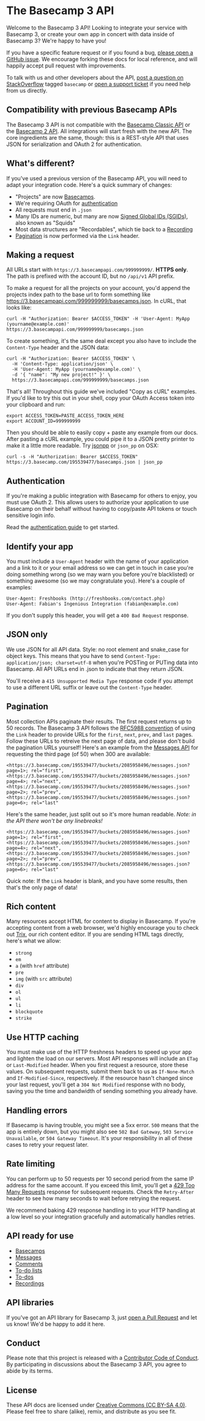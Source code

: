 The Basecamp 3 API
==================

Welcome to the Basecamp 3 API! Looking to integrate your service with Basecamp 3, or create your own app in concert with data inside of Basecamp 3? We're happy to have you!

If you have a specific feature request or if you found a bug, [please open a GitHub issue](https://github.com/basecamp/bc3-api/issues/new). We encourage forking these docs for local reference, and will happily accept pull request with improvements.

To talk with us and other developers about the API, [post a question on StackOverflow](http://stackoverflow.com/questions/ask) tagged `basecamp` or [open a support ticket](https://basecamp.com/support) if you need help from us directly.

Compatibility with previous Basecamp APIs
-----------------------------------------

The Basecamp 3 API is not compatible with the [Basecamp Classic API](https://github.com/basecamp/basecamp-classic-api) or the [Basecamp 2 API](https://github.com/basecamp/bcx-api). All integrations will start fresh with the new API. The core ingredients are the same, though: this is a REST-style API that uses JSON for serialization and OAuth 2 for authentication.


What's different?
-----------------

If you've used a previous version of the Basecamp API, you will need to adapt your integration code. Here's a quick summary of changes:

- "Projects" are now [Basecamps][1].
- We're requiring OAuth for [authentication](#authentication)
- All requests must end in `.json`
- Many IDs are numeric, but many are now [Signed Global IDs (SGIDs)](https://github.com/rails/globalid#signed-global-ids), also known as "Squids"
- Most data structures are "Recordables", which tie back to a [Recording][6]
- [Pagination](#pagination) is now performed via the `Link` header.


Making a request
----------------

All URLs start with `https://3.basecampapi.com/999999999/`. **HTTPS only**. The path is prefixed with the account ID, but no `/api/v1` API prefix.

To make a request for all the projects on your account, you'd append the projects index path to the base url to form something like https://3.basecampapi.com/999999999/basecamps.json. In cURL, that looks like:

``` shell
curl -H "Authorization: Bearer $ACCESS_TOKEN" -H 'User-Agent: MyApp (yourname@example.com)' https://3.basecampapi.com/999999999/basecamps.json
```

To create something, it's the same deal except you also have to include the `Content-Type` header and the JSON data:

``` shell
curl -H "Authorization: Bearer $ACCESS_TOKEN" \
  -H 'Content-Type: application/json' \
  -H 'User-Agent: MyApp (yourname@example.com)' \
  -d '{ "name": "My new project!" }' \
  https://3.basecampapi.com/999999999/basecamps.json
```

That's all! Throughout this guide we've included "Copy as cURL" examples. If you'd like to try this out in your shell, copy your OAuth Access token into your clipboard and run:

``` shell
export ACCESS_TOKEN=PASTE_ACCESS_TOKEN_HERE
export ACCOUNT_ID=999999999
```

Then you should be able to easily copy + paste any example from our docs. After pasting a cURL example, you could pipe it to a JSON pretty printer to make it a little more readable. Try [jsonpp](https://jmhodges.github.io/jsonpp/) or `json_pp` on OSX:

``` shell
curl -s -H "Authorization: Bearer $ACCESS_TOKEN" https://3.basecamp.com/195539477/basecamps.json | json_pp
```

Authentication
--------------

If you're making a public integration with Basecamp for others to enjoy, you must use OAuth 2. This allows users to authorize your application to use Basecamp on their behalf without having to copy/paste API tokens or touch sensitive login info.

Read the [authentication guide](https://github.com/basecamp/api/blob/master/sections/authentication.md) to get started.


Identify your app
-----------------

You must include a `User-Agent` header with the name of your application and a link to it or your email address so we can get in touch in case you're doing something wrong (so we may warn you before you're blacklisted) or something awesome (so we may congratulate you). Here's a couple of examples:

    User-Agent: Freshbooks (http://freshbooks.com/contact.php)
    User-Agent: Fabian's Ingenious Integration (fabian@example.com) 

If you don't supply this header, you will get a `400 Bad Request` response.


JSON only
---------

We use JSON for all API data. Style: no root element and snake\_case for object keys. This means that you have to send `Content-Type: application/json; charset=utf-8` when you're POSTing or PUTing data into Basecamp. All API URLs end in .json to indicate that they return JSON.

You'll receive a `415 Unsupported Media Type` response code if you attempt to use a different URL suffix or leave out the `Content-Type` header.


Pagination
----------

Most collection APIs paginate their results. The first request returns up to 50 records. The Basecamp 3 API follows the [RFC5988 convention](https://tools.ietf.org/html/rfc5988) of using the `Link` header to provide URLs for the `first`, `next`, `prev`, and `last` pages. Follow these URLs to retreive the next page of data, and please don't build the pagination URLs yourself! Here's an example from the [Messages API][2] for requesting the third page (of 50) when 300 are available:

```
<https://3.basecamp.com/195539477/buckets/2085958496/messages.json?page=1>; rel="first", <https://3.basecamp.com/195539477/buckets/2085958496/messages.json?page=4>; rel="next", <https://3.basecamp.com/195539477/buckets/2085958496/messages.json?page=2>; rel="prev", <https://3.basecamp.com/195539477/buckets/2085958496/messages.json?page=6>; rel="last"
```

Here's the same header, just split out so it's more human readable. _Note: in the API there won't be any linebreaks!_

```
<https://3.basecamp.com/195539477/buckets/2085958496/messages.json?page=1>; rel="first",
<https://3.basecamp.com/195539477/buckets/2085958496/messages.json?page=4>; rel="next",
<https://3.basecamp.com/195539477/buckets/2085958496/messages.json?page=2>; rel="prev",
<https://3.basecamp.com/195539477/buckets/2085958496/messages.json?page=6>; rel="last"
```

Quick note: If the `Link` header is blank, and you have some results, then that's the only page of data!


Rich content
------------

Many resources accept HTML for content to display in Basecamp. If you're accepting content from a web browser, we'd highly encourage you to check out [Trix](https://github.com/basecamp/trix), our rich content editor. If you are sending HTML tags directly, here's what we allow:

* `strong`
* `em`
* `a` (with `href` attribute)
* `pre`
* `img` (with `src` attribute)
* `div`
* `ol`
* `ul`
* `li`
* `blockquote`
* `strike`


Use HTTP caching
----------------

You must make use of the HTTP freshness headers to speed up your app and lighten the load on our servers. Most API responses will include an `ETag` or `Last-Modified` header. When you first request a resource, store these values. On subsequent requests, submit them back to us as `If-None-Match` and `If-Modified-Since`, respectively. If the resource hasn't changed since your last request, you'll get a `304 Not Modified` response with no body, saving you the time and bandwidth of sending something you already have.


Handling errors
---------------

If Basecamp is having trouble, you might see a 5xx error. `500` means that the app is entirely down, but you might also see `502 Bad Gateway`, `503 Service Unavailable`, or `504 Gateway Timeout`. It's your responsibility in all of these cases to retry your request later. 


Rate limiting
-------------

You can perform up to 50 requests per 10 second period from the same IP address for the same account. If you exceed this limit, you'll get a [429 Too Many Requests](http://tools.ietf.org/html/draft-nottingham-http-new-status-02#section-4) response for subsequent requests. Check the `Retry-After` header to see how many seconds to wait before retrying the request.

We recommend baking 429 response handling in to your HTTP handling at a low level so your integration gracefully and automatically handles retries.


API ready for use
-----------------

* [Basecamps][1]
* [Messages][2]
* [Comments][3]
* [To-do lists][4]
* [To-dos][5]
* [Recordings][6]


API libraries
-------------

If you've got an API library for Basecamp 3, just [open a Pull Request](https://github.com/basecamp/bc3-api/compare) and let us know! We'd be happy to add it here.


Conduct
-------

Please note that this project is released with a [Contributor Code of Conduct](https://github.com/basecamp/bc3-api/blob/master/CONDUCT.md). By participating in discussions about the Basecamp 3 API, you agree to abide by its terms.


License
-------

These API docs are licensed under [Creative Commons (CC BY-SA 4.0)](http://creativecommons.org/licenses/by-sa/4.0/). Please feel free to share (alike), remix, and distribute as you see fit.


[1]: https://github.com/basecamp/bc3-api/blob/master/sections/basecamps.md#basecamps
[2]: https://github.com/basecamp/bc3-api/blob/master/sections/messages.md#messages
[3]: https://github.com/basecamp/bc3-api/blob/master/sections/comments.md#comments
[4]: https://github.com/basecamp/bc3-api/blob/master/sections/todolists.md#todolists
[5]: https://github.com/basecamp/bc3-api/blob/master/sections/todos.md#todos
[6]: https://github.com/basecamp/bc3-api/blob/master/sections/recordings.md#recordings
